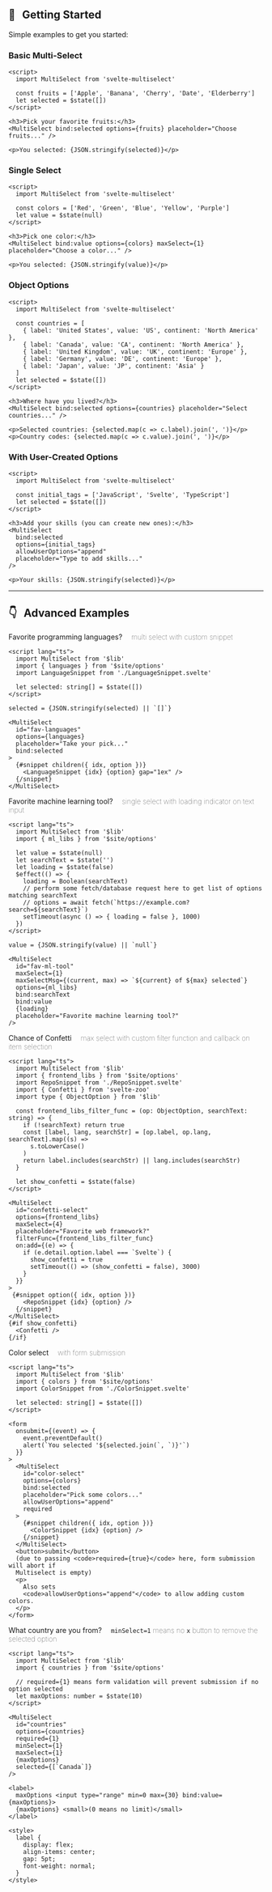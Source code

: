 ## 🚀 &thinsp; Getting Started

Simple examples to get you started:

### Basic Multi-Select

```svelte example
<script>
  import MultiSelect from 'svelte-multiselect'

  const fruits = ['Apple', 'Banana', 'Cherry', 'Date', 'Elderberry']
  let selected = $state([])
</script>

<h3>Pick your favorite fruits:</h3>
<MultiSelect bind:selected options={fruits} placeholder="Choose fruits..." />

<p>You selected: {JSON.stringify(selected)}</p>
```

### Single Select

```svelte example
<script>
  import MultiSelect from 'svelte-multiselect'

  const colors = ['Red', 'Green', 'Blue', 'Yellow', 'Purple']
  let value = $state(null)
</script>

<h3>Pick one color:</h3>
<MultiSelect bind:value options={colors} maxSelect={1} placeholder="Choose a color..." />

<p>You selected: {JSON.stringify(value)}</p>
```

### Object Options

```svelte example
<script>
  import MultiSelect from 'svelte-multiselect'

  const countries = [
    { label: 'United States', value: 'US', continent: 'North America' },
    { label: 'Canada', value: 'CA', continent: 'North America' },
    { label: 'United Kingdom', value: 'UK', continent: 'Europe' },
    { label: 'Germany', value: 'DE', continent: 'Europe' },
    { label: 'Japan', value: 'JP', continent: 'Asia' }
  ]
  let selected = $state([])
</script>

<h3>Where have you lived?</h3>
<MultiSelect bind:selected options={countries} placeholder="Select countries..." />

<p>Selected countries: {selected.map(c => c.label).join(', ')}</p>
<p>Country codes: {selected.map(c => c.value).join(', ')}</p>
```

### With User-Created Options

```svelte example
<script>
  import MultiSelect from 'svelte-multiselect'

  const initial_tags = ['JavaScript', 'Svelte', 'TypeScript']
  let selected = $state([])
</script>

<h3>Add your skills (you can create new ones):</h3>
<MultiSelect
  bind:selected
  options={initial_tags}
  allowUserOptions="append"
  placeholder="Type to add skills..."
/>

<p>Your skills: {JSON.stringify(selected)}</p>
```

---

## 👇 &thinsp; Advanced Examples

<label for="fav-languages">Favorite programming languages? <span>multi select with custom snippet</span></label>

```svelte example collapsible repl="https://svelte.dev/repl/e3b88f59f62b498d943ecf7756ab75d7" stackblitz="src/site/Examples.md"
<script lang="ts">
  import MultiSelect from '$lib'
  import { languages } from '$site/options'
  import LanguageSnippet from './LanguageSnippet.svelte'

  let selected: string[] = $state([])
</script>

selected = {JSON.stringify(selected) || `[]`}

<MultiSelect
  id="fav-languages"
  options={languages}
  placeholder="Take your pick..."
  bind:selected
>
  {#snippet children({ idx, option })}
    <LanguageSnippet {idx} {option} gap="1ex" />
  {/snippet}
</MultiSelect>
```

<label for="fav-ml-tool">Favorite machine learning tool? <span>single select with loading indicator on text input</span></label>

```svelte example collapsible repl="https://svelte.dev/repl/79e22e1905c94456aa21564b4d5f8759" stackblitz="src/site/Examples.md"
<script lang="ts">
  import MultiSelect from '$lib'
  import { ml_libs } from '$site/options'

  let value = $state(null)
  let searchText = $state('')
  let loading = $state(false)
  $effect(() => {
    loading = Boolean(searchText)
    // perform some fetch/database request here to get list of options matching searchText
    // options = await fetch(`https://example.com?search=${searchText}`)
    setTimeout(async () => { loading = false }, 1000)
  })
</script>

value = {JSON.stringify(value) || `null`}

<MultiSelect
  id="fav-ml-tool"
  maxSelect={1}
  maxSelectMsg={(current, max) => `${current} of ${max} selected`}
  options={ml_libs}
  bind:searchText
  bind:value
  {loading}
  placeholder="Favorite machine learning tool?"
/>
```

<label for="confetti-select">Chance of Confetti <span>max select with custom filter function and callback on item selection</span></label>

```svelte example collapsible repl="https://svelte.dev/repl/516279bd62ec424986115263c2cdc169" stackblitz="src/site/Examples.md"
<script lang="ts">
  import MultiSelect from '$lib'
  import { frontend_libs } from '$site/options'
  import RepoSnippet from './RepoSnippet.svelte'
  import { Confetti } from 'svelte-zoo'
  import type { ObjectOption } from '$lib'

  const frontend_libs_filter_func = (op: ObjectOption, searchText: string) => {
    if (!searchText) return true
    const [label, lang, searchStr] = [op.label, op.lang, searchText].map((s) =>
      s.toLowerCase()
    )
    return label.includes(searchStr) || lang.includes(searchStr)
  }

  let show_confetti = $state(false)
</script>

<MultiSelect
  id="confetti-select"
  options={frontend_libs}
  maxSelect={4}
  placeholder="Favorite web framework?"
  filterFunc={frontend_libs_filter_func}
  on:add={(e) => {
    if (e.detail.option.label === `Svelte`) {
      show_confetti = true
      setTimeout(() => (show_confetti = false), 3000)
    }
  }}
>
 {#snippet option({ idx, option })}
    <RepoSnippet {idx} {option} />
  {/snippet}
</MultiSelect>
{#if show_confetti}
  <Confetti />
{/if}
```

<label for="color-select">Color select <span>with form submission</span></label>

```svelte example collapsible repl="https://svelte.dev/repl/3a217c39932047a09f61d6425b04a7c3" stackblitz="src/site/Examples.md"
<script lang="ts">
  import MultiSelect from '$lib'
  import { colors } from '$site/options'
  import ColorSnippet from './ColorSnippet.svelte'

  let selected: string[] = $state([])
</script>

<form
  onsubmit={(event) => {
    event.preventDefault()
    alert(`You selected '${selected.join(`, `)}'`)
  }}
>
  <MultiSelect
    id="color-select"
    options={colors}
    bind:selected
    placeholder="Pick some colors..."
    allowUserOptions="append"
    required
  >
    {#snippet children({ idx, option })}
      <ColorSnippet {idx} {option} />
    {/snippet}
  </MultiSelect>
  <button>submit</button>
  (due to passing <code>required={true}</code> here, form submission will abort if
  Multiselect is empty)
  <p>
    Also sets
    <code>allowUserOptions="append"</code> to allow adding custom colors.
  </p>
</form>
```

<label for="countries">What country are you from? <span><code>minSelect=1</code> means no <code>x</code> button to remove the selected option</span></label>

```svelte example collapsible repl="https://svelte.dev/repl/4ff40862436e4bfbb2bd55d234352bb1" stackblitz="src/site/Examples.md"
<script lang="ts">
  import MultiSelect from '$lib'
  import { countries } from '$site/options'

  // required={1} means form validation will prevent submission if no option selected
  let maxOptions: number = $state(10)
</script>

<MultiSelect
  id="countries"
  options={countries}
  required={1}
  minSelect={1}
  maxSelect={1}
  {maxOptions}
  selected={[`Canada`]}
/>

<label>
  maxOptions <input type="range" min=0 max={30} bind:value={maxOptions}>
  {maxOptions} <small>(0 means no limit)</small>
</label>

<style>
  label {
    display: flex;
    align-items: center;
    gap: 5pt;
    font-weight: normal;
  }
</style>
```

<style>
  label:not(:first-of-type) {
    padding-top: 2em;
    display: block;
  }
  label span {
    font-weight: 100;
    margin-left: 1em;
  }
</style>
